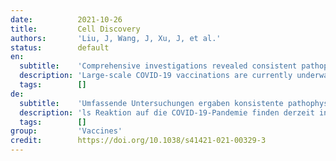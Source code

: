 ```yaml
---
date:          2021-10-26
title:         Cell Discovery
authors:       'Liu, J, Wang, J, Xu, J, et al.'
status:        default
en:
  subtitle:    'Comprehensive investigations revealed consistent pathophysiological alterations after vaccination with COVID-19 vaccines'
  description: 'Large-scale COVID-19 vaccinations are currently underway in many countries in response to the COVID-19 pandemic. Here, we report, besides generation of neutralizing antibodies, consistent alterations in hemoglobin A1c, serum sodium and potassium levels, coagulation profiles, and renal functions in healthy volunteers after vaccination with an inactivated SARS-CoV-2 vaccine. Similar changes had also been reported in COVID-19 patients, suggesting that vaccination mimicked an infection. Single-cell mRNA sequencing (scRNA-seq) of peripheral blood mononuclear cells (PBMCs) before and 28 days after the first inoculation also revealed consistent alterations in gene expression of many different immune cell types. Reduction of CD8+ T cells and increase in classic monocyte contents were exemplary. Moreover, scRNA-seq revealed increased NF-κB signaling and reduced type I interferon responses, which were confirmed by biological assays and also had been reported to occur after SARS-CoV-2 infection with aggravating symptoms. Altogether, our study recommends additional caution when vaccinating people with pre-existing clinical conditions, including diabetes, electrolyte imbalances, renal dysfunction, and coagulation disorders.'
  tags:        []
de:
  subtitle:    'Umfassende Untersuchungen ergaben konsistente pathophysiologische Veränderungen nach der Impfung mit COVID-19-Impfstoffen'
  description: 'ls Reaktion auf die COVID-19-Pandemie finden derzeit in vielen Ländern groß angelegte COVID-19-Impfungen statt. Hier berichten wir neben der Bildung neutralisierender Antikörper über konsistente Veränderungen des Hämoglobin-A1c-Wertes, der Natrium- und Kaliumwerte im Serum, der Gerinnungsprofile und der Nierenfunktionen bei gesunden Freiwilligen nach der Impfung mit einem inaktivierten SARS-CoV-2-Impfstoff. Ähnliche Veränderungen wurden auch bei COVID-19-Patienten festgestellt, was darauf schließen lässt, dass die Impfung eine Infektion imitiert. Die Einzelzell-MRNA-Sequenzierung (scRNA-seq) von mononukleären Zellen des peripheren Blutes (PBMCs) vor und 28 Tage nach der ersten Impfung ergab ebenfalls konsistente Veränderungen der Genexpression vieler verschiedener Immunzelltypen. Eine Verringerung der CD8+ T-Zellen und eine Zunahme des Gehalts an klassischen Monozyten waren beispielhaft. Darüber hinaus zeigte scRNA-seq eine verstärkte NF-κB-Signalisierung und eine verringerte Typ-I-Interferon-Antwort, die durch biologische Tests bestätigt wurden und über die auch nach einer SARS-CoV-2-Infektion mit sich verschlimmernden Symptomen berichtet worden war. Insgesamt empfiehlt unsere Studie zusätzliche Vorsicht bei der Impfung von Menschen mit vorbestehenden klinischen Erkrankungen, einschließlich Diabetes, Elektrolytstörungen, Nierenfunktionsstörungen und Gerinnungsstörungen.' 
  tags:        []
group:         'Vaccines'
credit:        https://doi.org/10.1038/s41421-021-00329-3
---
```

